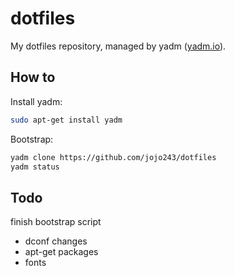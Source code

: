 # dotfiles

My dotfiles repository, managed by yadm ([yadm.io](https://yadm.io/)).

## How to

Install yadm:

```bash
sudo apt-get install yadm
```

Bootstrap:

```bash
yadm clone https://github.com/jojo243/dotfiles
yadm status
```

## Todo

finish bootstrap script

- dconf changes
- apt-get packages
- fonts

